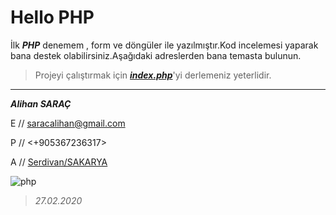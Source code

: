# Hello PHP
İlk ***PHP*** denemem , form ve döngüler ile yazılmıştır.Kod incelemesi yaparak bana destek olabilirsiniz.Aşağıdaki adreslerden bana temasta bulunun.
> Projeyi çalıştırmak için ***[index.php](/index.php)***'yi derlemeniz yeterlidir.
***
***Alihan SARAÇ***

E // <saracalihan@gmail.com>

P // <+905367236317>

A // [Serdivan/SAKARYA](https://www.google.com/maps/place/Serdivan,+Sakarya/@40.7385578,30.3371387,14z/data=!3m1!4b1!4m5!3m4!1s0x14ccb291c0b72aad:0x6fec49dd674c1680!8m2!3d40.7380582!4d30.3510005)


![php](https://upload.wikimedia.org/wikipedia/commons/thumb/2/27/PHP-logo.svg/1200px-PHP-logo.svg.png)
 
>_27.02.2020_
